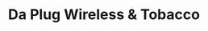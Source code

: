 ---
title: "Da Plug Wireless & Tobacco"
url: /milwaukee/da-plug-wireless-and-tobacco/
shop: tobacco
---